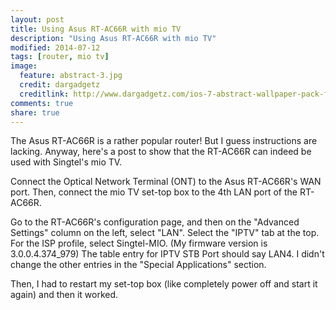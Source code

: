 ```yaml
---
layout: post
title: Using Asus RT-AC66R with mio TV
description: "Using Asus RT-AC66R with mio TV"
modified: 2014-07-12
tags: [router, mio tv]
image:
  feature: abstract-3.jpg
  credit: dargadgetz
  creditlink: http://www.dargadgetz.com/ios-7-abstract-wallpaper-pack-for-iphone-5-and-ipod-touch-retina/
comments: true
share: true
---
```


The Asus RT-AC66R is a rather popular router! But I guess instructions are lacking. Anyway, here's a post to show that the RT-AC66R can indeed be used with Singtel's mio TV.

Connect the Optical Network Terminal (ONT) to the Asus RT-AC66R's WAN port. Then, connect the mio TV set-top box to the 4th LAN port of the RT-AC66R.

Go to the RT-AC66R's configuration page, and then on the "Advanced Settings" column on the left, select "LAN". Select the "IPTV" tab at the top. For the ISP profile, select Singtel-MIO. (My firmware version is 3.0.0.4.374_979) The table entry for IPTV STB Port should say LAN4. I didn't change the other entries in the "Special Applications" section.

Then, I had to restart my set-top box (like completely power off and start it again) and then it worked.
